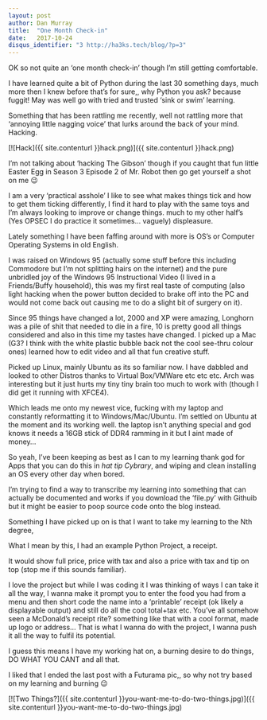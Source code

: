 ```yaml
---
layout: post
author: Dan Murray
title:  "One Month Check-in"
date:   2017-10-24
disqus_identifier: "3 http://ha3ks.tech/blog/?p=3"
---
```

OK so not quite an ‘one month check-in’ though I’m still getting comfortable.

I have learned quite a bit of Python during the last 30 something days, much more then I knew before that’s for sure,, why Python you ask? because fuggit! May was well go with tried and trusted ‘sink or swim’ learning.

Something that has been rattling me recently, well not rattling more that ‘annoying little nagging voice’ that lurks around the back of your mind. Hacking.
<!--more-->

[![Hack]({{ site.contenturl }}hack.png)]({{ site.contenturl }}hack.png)

I’m not talking about ‘hacking The Gibson’ though if you caught that fun little Easter Egg in Season 3 Episode 2 of Mr. Robot then go get yourself a shot on me 😉

I am a very ‘practical asshole’ I like to see what makes things tick and how to get them ticking differently, I find it hard to play with the same toys and I’m always looking to improve or change things. much to my other half’s (Yes OPSEC I do practice it sometimes… vaguely) displeasure.

Lately something I have been faffing around with more is OS’s or Computer Operating Systems in old English.

I was raised on Windows 95 (actually some stuff before this including Commodore but I’m not splitting hairs on the internet) and the pure unbridled joy of the Windows 95 Instructional Video (I lived in a Friends/Buffy household), this was my first real taste of computing (also light hacking when the power button decided to brake off into the PC and would not come back out causing me to do a slight bit of surgery on it).

Since 95 things have changed a lot, 2000 and XP were amazing, Longhorn was a pile of shit that needed to die in a fire, 10 is pretty good all things considered and also in this time my tastes have changed. I picked up a Mac (G3? I think with the white plastic bubble back not the cool see-thru colour ones) learned how to edit video and all that fun creative stuff.

Picked up Linux, mainly Ubuntu as its so familiar now. I have dabbled and looked to other Distros thanks to Virtual Box/VMWare etc etc etc. Arch was interesting but it just hurts my tiny tiny brain too much to work with (though I did get it running with XFCE4).

Which leads me onto my newest vice, fucking with my laptop and constantly reformatting it to Windows/Mac/Ubuntu. I’m settled on Ubuntu at the moment and its working well. the laptop isn’t anything special and god knows it needs a 16GB stick of DDR4 ramming in it but I aint made of money…

So yeah, I’ve been keeping as best as I can to my learning thank god for Apps that you can do this in *hat tip Cybrary*, and wiping and clean installing an OS every other day when bored.

I’m trying to find a way to transcribe my learning into something that can actually be documented and works if you download the ‘file.py’ with Githuib but it might be easier to poop source code onto the blog instead.

Something I have picked up on is that I want to take my learning to the Nth degree,

What I mean by this, I had an example Python Project, a receipt.

It would show full price, price with tax and also a price with tax and tip on top (stop me if this sounds familiar).

I love the project but while I was coding it I was thinking of ways I can take it all the way, I wanna make it prompt you to enter the food you had from a menu and then short code the name into a ‘printable’ receipt (ok likely a displayable output) and still do all the cool total+tax etc. You’ve all somehow seen a McDonald’s receipt rite? something like that with a cool format, made up logo or address… That is what I wanna do with the project, I wanna push it all the way to fulfil its potential.

I guess this means I have my working hat on, a burning desire to do things, DO WHAT YOU CANT and all that.

I liked that I ended the last post with a Futurama pic,, so why not try based on my learning and burning 😉

[![Two Things?]({{ site.contenturl }}you-want-me-to-do-two-things.jpg)]({{ site.contenturl }}you-want-me-to-do-two-things.jpg)